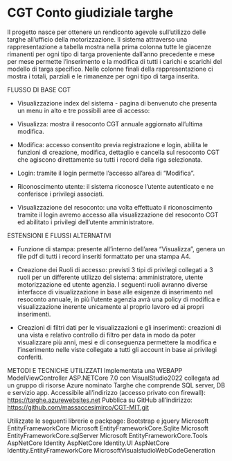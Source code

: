 # CGT Conto giudiziale targhe

Il progetto nasce per ottenere un rendiconto agevole sull’utilizzo delle targhe all’ufficio della motorizzazione. 
Il sistema attraverso una rappresentazione a tabella mostra nella prima colonna tutte le giacenze rimanenti per ogni tipo di targa proveniente dall’anno precedente e mese per mese permette l’inserimento e la modifica di tutti i carichi e scarichi del modello di targa specifico. 
Nelle colonne finali della rappresentazione ci mostra i totali, parziali e le rimanenze per ogni tipo di targa inserita.

FLUSSO DI BASE CGT
-	Visualizzazione index del sistema - pagina di benvenuto che presenta un menu in alto e tre possibili aree di accesso:
-	Visualizza: mostra il resoconto CGT annuale aggiornato all’ultima modifica.
-	Modifica: accesso consentito previa registrazione e login, abilita le funzioni di creazione, modifica, dettaglio e cancella sul resoconto CGT che agiscono direttamente su tutti i record della riga selezionata.
-	Login: tramite il login permette l’accesso all’area di “Modifica”.

-	Riconoscimento utente: il sistema riconosce l’utente autenticato e ne conferisce i privilegi associati.

-	Visualizzazione del resoconto: una volta effettuato il riconoscimento tramite il login avremo accesso alla visualizzazione del resoconto CGT ed abilitato i privilegi dell’utente amministratore.


ESTENSIONI E FLUSSI ALTERNATIVI
-	Funzione di stampa: presente all’interno dell’area “Visualizza”, genera un file pdf di tutti i record inseriti formattato per una stampa A4.

-	Creazione dei Ruoli di accesso: previsti 3 tipi di privilegi collegati a 3 ruoli per un differente utilizzo del sistema: amministratore, utente motorizzazione ed utente agenzia. 
I seguenti ruoli avranno diverse interfacce di visualizzazione in base alle esigenze di inserimento nel resoconto annuale, in più l’utente agenzia avrà una policy di modifica e visualizzazione inerente unicamente al proprio lavoro ed ai propri inserimenti.

-	Creazioni di filtri dati per le visualizzazioni e gli inserimenti: creazioni di una vista e relativo controllo di filtro per data in modo da poter visualizzare più anni, mesi e di conseguenza permettere la modifica e l’inserimento nelle viste collegate a tutti gli account in base ai privilegi conferiti.


METODI E TECNICHE UTILIZZATI
Implementata una WEBAPP ModelViewController ASP.NETCore 7.0 con VisualStudio2022 collegata ad un gruppo di risorse Azure nominato Targhe che comprende SQL server, DB e servizio app. 
Accessibile all’indirizzo (accesso privato con firewall):  https://targhe.azurewebsites.net
Pubblica su GitHub all’indirizzo:  https://github.com/massaccesimirco/CGT-MIT.git


Utilizzate le seguenti librerie e packpage:
Bootstrap e jquery 
Microsoft EntityFrameworkCore
Microsoft EntityFrameworkCore.Sqlite
Microsoft EntityFrameworkCore.sqlServer
Microsoft EntityFrameworkCore.Tools
AspNetCore Identity
AspNetCore Identity.UI
AspNetCore Identity.EntityFrameworkCore
MicrosoftVisualstudioWebCodeGeneration

